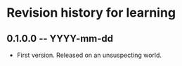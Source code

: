 # Revision history for learning

## 0.1.0.0 -- YYYY-mm-dd

* First version. Released on an unsuspecting world.
